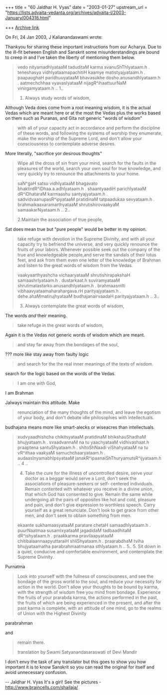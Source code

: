 +++
title = "60 Jaldhar H. Vyas"
date = "2003-01-27"
upstream_url = "https://lists.advaita-vedanta.org/archives/advaita-l/2003-January/004318.html"

+++
[Archive link](https://lists.advaita-vedanta.org/archives/advaita-l/2003-January/004318.html)

On Fri, 24 Jan 2003, J Kalianandaswami wrote:

Thankyou for sharing these important instructions from our Acharya.  Due
to the ill-fit between English and Sanskrit some misunderstandings are
bound to creep in and I've taken the liberty of mentioning them below.

>
> vedo nityamadhIyataaM taduditaM karma svanuShThIyataam.h .
>         teneshasya vidhIyataamapachitiH kaamye matistyajyataam.h .
> paapaughaH paridhuuyataaM bhavasukhe dosho.anusandhIyataam.h .
>         aatmechchhaa vyavasIyataaM nijagR^ihaattuurNaM vinirgamyataam.h
> .. 1..
>   1. Always study words of wisdom,

Although Veda does come from a root meaning wisdom, it is the actual Vedas
which are meant here or at the most the Vedas plus the works based on them
such as Puranas, and Gita not generic "words of wisdom"

> with all of your
> capacity act in accordance and perform the discipline
> of these words, and following the systems of worship
> they enumerate, make the worship of the Supreme Lord,
> and don't allow your consciousness to contemplate
> adverse desires.

More literally, "sacrifice yor desirous thoughts"

> Wipe all the dross of sin from your
> mind, search for the faults in the pleasures of the
> world, search your own soul for true knowledge, and
> very quickly try to renounce the attachments to your
> home.
>
>
> saN^gaH satsu vidhIyataaM bhagavato bhaktirdR^iDhaa.a.adhIyataam.h .
>         shaantyaadiH parichIyataaM dR^iDhataraM karmaashu santyajyataam.h
> .
> sadvidvaanupasR^ipyataaM pratidinaM tatpaadukaa sevyataam.h .
>         brahmaikaaxaramarthyataaM shrutishirovaakyaM samaakarNyataam.h ..
> 2..
>
> 2.Maintain the association of true people,

Sat does mean true but "pure people" would be better in my opinion.

> take refuge
> with devotion in the Supreme Divinity, and with all
> your capacity try to befriend the universe, and very
> quickly renounce the fruits of your labors. Whenever
> possible seek out the company of the true and
> knowledgeable people,and serve the sandals of their
> lotus feet, and ask from them even one letter of the
> knowledge of Brahman and listen to the great words of
> wisdom from the Vedas.
>
>
> vaakyaarthyashcha vichaaryataaM shrutishirapakshaH samaashrIyataam.h .
>         dustarkaat.h suviramyataaM shrutimatastarko.anusandhIyataam.h .
> brahmaasmIti vibhaavyataamaharahargava.rH parityajyataam.h .
>         dehe.ahaMmatirujhyataaM budhajanairvaadaH parityajyataam.h .. 3..
>
> 3. Always contemplate the great words of wisdom,

The words _and_ their meaning.

> take
> refuge in the great words of wisdom,

Again it is the Vedas not generic words of wisdom which are meant.

> and stay far away
> from the bondages of the soul,

??? more like stay away from faulty logic
> and search for the the
> real inner meanings of the texts of wisdom.

search for the logic based on the words of the Vedas.

> I am one
> with God,

I am Brahman

 Jalways maintain this attitude. Make
> renunciation of the many thoughts of the mind, and
> leave the egotism of your body, and don't debate idle
> philosophies with intellectuals.
>

budhajana means more like smart-alecks or wiseacres than intellectuals.

>
> xudvyaadhishcha chikitsyataaM pratidinaM bhikshauShadhaM bhujyataam.h .
>         svaadvannaM na tu yaachyataaM vidhivashaat.h praaptena
> santuShyataam.h .
> shItoShNaadi viShahyataaM na tu vR^ithaa vaakyaM samuchchaaryataam.h .
>         audaasInyamabhIpsyataaM janakR^ipaanaiShThuryamutsR^ijyataam.h ..
> 4 ..
>
> 4. Take the cure for the illness of uncontrolled desire,
> serve your doctor as a beggar would serve a Lord, don't
> seek the associations of pleasure-seekers or self-
> centered individuals. Remain contented with whatever
> you receive in a divine union, that which God has
> consented to give. Remain the same while undergoing all
> the pairs of opposites like hot and cold, pleasure and
> pain, and don't give expression to worthless speech.
> Carry yourself as a great renunciate. Don't look to get
> grace from other men, and don't seek to obtain something
> from men.
>
>
> ekaante sukhamaasyataaM paratare chetaH samaadhIyataam.h .
>         puurNaatmaa susamIxyataaM jagadidaM tadbaadhitaM dR^ishyataam.h .
> praakkarma pravilaapyataaM chitibalaannaapyuttaraiH shliShyataam.h .
>         praarabdhaM tviha bhujyataamatha parabrahmaatmanaa sthIyataam.h
> .. 5..
> 5. Sit down in a quiet, conducive and comfortable
> environment, and contemplate the Supreme Divinity.

Purnatma

> Look
> into yourself with the fullness of consciousness, and
> see the bondage of the gross world to the soul, and
> reduce your necessity for action in the world. Don't
> allow your thoughts to be bound by karma, with the
> strength of wisdom free you mind from bondage.
> Experience the fruits of your prarabda karma, the
> actions performed in the past, the fruits of which are
> being experienced in the present, and after the past
> karma is complete, with an attitude of one mind, go to
> the realms of Union with the Highest Divinity

parabrahman

 and
> remain there.
>
> translation by Swami Satyanandasaraswati
> of Devi Mandir
>

I don't envy the task of any translator but this goes to show you how
important it is to know Sanskrit so you can read the original for itself
and avoid unnecessary confusion.


--
Jaldhar H. Vyas <jaldhar at braincells.com>
It's a girl! See the pictures - http://www.braincells.com/shailaja/

